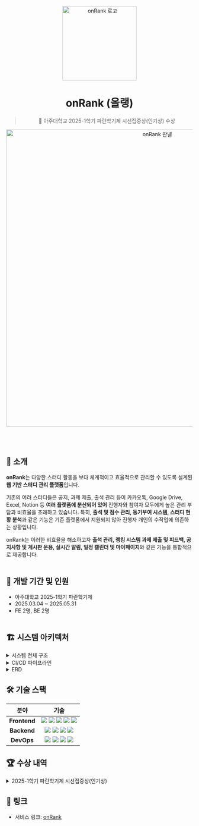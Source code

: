 <div align="center">
  <img src="https://github.com/user-attachments/assets/872d848f-4d83-46d2-9e6f-a88873a2f42e" alt="onRank 로고" width="200">

  # onRank (올랭)
  > 🎉 아주대학교 2025-1학기 파란학기제 시선집중상(인기상) 수상

  <img src="https://github.com/user-attachments/assets/50402606-5a24-4fc4-89cf-7079fa7f5350" alt="onRank 판넬" width="800">
</div>

<br></br>
## 📝 소개

**onRank**는 다양한 스터디 활동을 보다 체계적이고 효율적으로 관리할 수 있도록 설계된 **웹 기반 스터디 관리 플랫폼**입니다. 

기존의 여러 스터디들은 공지, 과제 제출, 출석 관리 등이 카카오톡, Google Drive, Excel, Notion 등 **여러 플랫폼에 분산되어 있어** 진행자와 참여자 모두에게 높은 관리 부담과 비효율을 초래하고 있습니다. 특히, **출석 및 점수 관리, 동기부여 시스템, 스터디 현황 분석**과 같은 기능은 기존 플랫폼에서 지원되지 않아 진행자 개인의 수작업에 의존하는 상황입니다. 

onRank는 이러한 비효율을 해소하고자 **출석 관리, 랭킹 시스템 과제 제출 및 피드백, 공지사항 및 게시판 운용, 실시간 알림, 일정 캘린더 및 마이페이지**와 같은 기능을 통합적으로 제공합니다.
<br></br>
## 👥 개발 기간 및 인원

- 아주대학교 2025-1학기 파란학기제
- 2025.03.04 ~ 2025.05.31
- FE 2명, BE 2명
  <br></br>
## 🏗️ 시스템 아키텍처

<details>
<summary>시스템 전체 구조</summary>
<img src="https://github.com/user-attachments/assets/4769e4ab-adcd-43d8-93d9-c8effcf01417" alt="시스템 아키텍처">
<br></br>
</details>

<details>
<summary>CI/CD 파이프라인</summary>
<h3>Frontend</h3>
<img src="https://github.com/user-attachments/assets/ba126193-c1aa-4fd6-92fe-6903f54ccb0f" alt="프론트엔드 CI/CD">
<h3>Backend</h3>
<img src="https://github.com/user-attachments/assets/a1bcd252-2919-443b-a89a-85c50aa31d2b" alt="백엔드 CI/CD">
<br></br>
</details>

<details>
<summary>ERD</summary>
<img src="https://github.com/user-attachments/assets/ba13b412-b003-4899-a9e4-c8fd9308601e" alt="ERD">
</details>


## 🛠️ 기술 스택

| 분야 |                                                                                                                                                                                                                                                                               기술                                                                                                                                                                                                                                                                               |
|:---:|:--------------------------------------------------------------------------------------------------------------------------------------------------------------------------------------------------------------------------------------------------------------------------------------------------------------------------------------------------------------------------------------------------------------------------------------------------------------------------------------------------------------------------------------------------------------:|
| **Frontend** | <img src="https://img.shields.io/badge/React-61DAFB?style=flat-square&logo=React&logoColor=black"/> <img src="https://img.shields.io/badge/JavaScript-F7DF1E?style=flat-square&logo=JavaScript&logoColor=black"/> <img src="https://img.shields.io/badge/Vite-646CFF?style=flat-square&logo=Vite&logoColor=white"/> <img src="https://img.shields.io/badge/React_Query-FF4154?style=flat-square&logo=ReactQuery&logoColor=white"/> <img src="https://img.shields.io/badge/Styled_Components-DB7093?style=flat-square&logo=styled-components&logoColor=white"/> |
| **Backend** |                                                         <img src="https://img.shields.io/badge/Java-007396?style=flat-square&logo=java&logoColor=white"/> <img src="https://img.shields.io/badge/Spring_Boot-6DB33F?style=flat-square&logo=Spring-Boot&logoColor=white"/> <img src="https://img.shields.io/badge/Spring_Security-6DB33F?style=flat-square&logo=Spring-Security&logoColor=white"/> <img src="https://img.shields.io/badge/MySQL-4479A1?style=flat-square&logo=MySQL&logoColor=white"/>                                                          |
| **DevOps** |                                                                        <img src="https://img.shields.io/badge/Docker-2496ED?style=flat-square&logo=Docker&logoColor=white"/> <img src="https://img.shields.io/badge/NGINX-009639?style=flat-square&logo=NGINX&logoColor=white"/> <img src="https://img.shields.io/badge/AWS-232F3E?style=flat-square&logo=Amazon-AWS&logoColor=white"/> <img src="https://img.shields.io/badge/Git-F05032?style=flat-square&logo=Git&logoColor=white"/>                                                                        |



## 🏆 수상 내역

<details>
<summary>2025-1학기 파란학기제 시선집중상(인기상)</summary>
<img src="https://github.com/user-attachments/assets/e3f0e69f-711f-4d9b-bd9d-a4fafd812f8d" alt="수상 내역 1">
<img src="https://github.com/user-attachments/assets/889b4f28-60b2-4a3f-bb8b-e12a0335e674" alt="수상 내역 2">
</details>

## 🔗 링크

- 서비스 링크: [onRank](https://onrank.kr)
